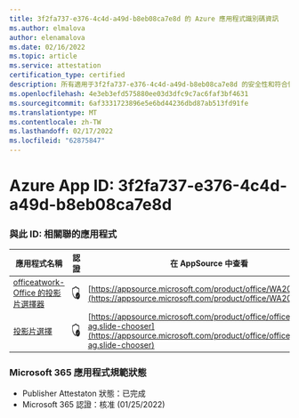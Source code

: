 ```yaml
---
title: 3f2fa737-e376-4c4d-a49d-b8eb08ca7e8d 的 Azure 應用程式識別碼資訊
ms.author: elmalova
author: elenamalova
ms.date: 02/16/2022
ms.topic: article
ms.service: attestation
certification_type: certified
description: 所有適用于3f2fa737-e376-4c4d-a49d-b8eb08ca7e8d 的安全性和符合性資訊資訊。
ms.openlocfilehash: 4e3eb3efd575880ee03d3dfc9c7ac6faf3bf4631
ms.sourcegitcommit: 6af3331723896e5e6bd44236dbd87ab513fd91fe
ms.translationtype: MT
ms.contentlocale: zh-TW
ms.lasthandoff: 02/17/2022
ms.locfileid: "62875847"
---
```

# <a name="azure-app-id-3f2fa737-e376-4c4d-a49d-b8eb08ca7e8d"></a>Azure App ID: 3f2fa737-e376-4c4d-a49d-b8eb08ca7e8d


### <a name="apps-associated-with-this-id"></a>與此 ID: 相關聯的應用程式
| **應用程式名稱** | **認證** | **在 AppSource 中查看** |
|--------------|---------------|-----------------------|
| [officeatwork-Office 的投影片選擇器](https://docs.microsoft.com/microsoft-365-app-certification/forward/WA200002582) | <img alt="Certified application badge" src="../media/certified-badge.png" height="25" width="25" /> | [https://appsource.microsoft.com/product/office/WA200002582](https://appsource.microsoft.com/product/office/WA200002582) |
| [投影片選擇](https://docs.microsoft.com/microsoft-365-app-certification/forward/officeatwork-ag.slide-chooser) | <img alt="Certified application badge" src="../media/certified-badge.png" height="25" width="25" /> | [https://appsource.microsoft.com/product/office/officeatwork-ag.slide-chooser](https://appsource.microsoft.com/product/office/officeatwork-ag.slide-chooser) |

### <a name="microsoft-365-app-compliance-status"></a>Microsoft 365 應用程式規範狀態
- Publisher Attestaton 狀態：已完成
- Microsoft 365 認證：核准 (01/25/2022) 
